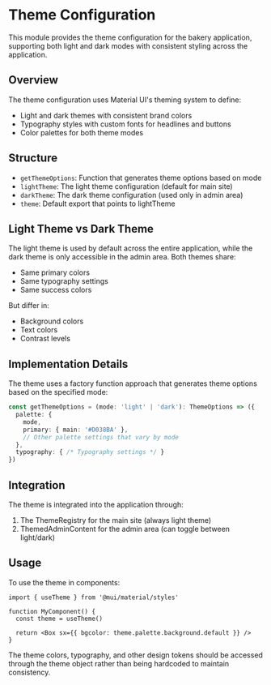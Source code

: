 # Theme Configuration

This module provides the theme configuration for the bakery application, supporting both light and dark modes with consistent styling across the application.

## Overview

The theme configuration uses Material UI's theming system to define:
- Light and dark themes with consistent brand colors
- Typography styles with custom fonts for headlines and buttons
- Color palettes for both theme modes

## Structure

- `getThemeOptions`: Function that generates theme options based on mode
- `lightTheme`: The light theme configuration (default for main site)
- `darkTheme`: The dark theme configuration (used only in admin area)
- `theme`: Default export that points to lightTheme

## Light Theme vs Dark Theme

The light theme is used by default across the entire application, while the dark theme is only accessible in the admin area. Both themes share:

- Same primary colors
- Same typography settings
- Same success colors

But differ in:

- Background colors
- Text colors
- Contrast levels

## Implementation Details

The theme uses a factory function approach that generates theme options based on the specified mode:

```typescript
const getThemeOptions = (mode: 'light' | 'dark'): ThemeOptions => ({
  palette: {
    mode,
    primary: { main: '#D038BA' },
    // Other palette settings that vary by mode
  },
  typography: { /* Typography settings */ }
})
```

## Integration

The theme is integrated into the application through:

1. The ThemeRegistry for the main site (always light theme)
2. ThemedAdminContent for the admin area (can toggle between light/dark)

## Usage

To use the theme in components:

```tsx
import { useTheme } from '@mui/material/styles'

function MyComponent() {
  const theme = useTheme()
  
  return <Box sx={{ bgcolor: theme.palette.background.default }} />
}
```

The theme colors, typography, and other design tokens should be accessed through the theme object rather than being hardcoded to maintain consistency.